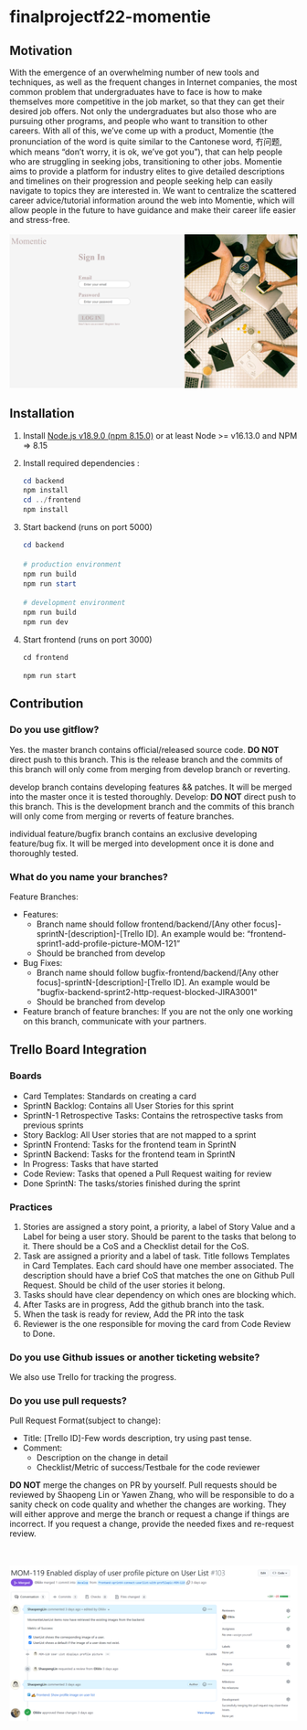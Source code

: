 # finalprojectf22-momentie
## Motivation
With the emergence of an overwhelming number of new tools and techniques, as well as the frequent changes in Internet companies, the most common problem that undergraduates have to face is how to make themselves more competitive in the job market, so that they can get their desired job offers. Not only the undergraduates but also those who are pursuing other programs, and people who want to transition to other careers. With all of this, we’ve come up with a product, Momentie (the pronunciation of the word is quite similar to the Cantonese word, 冇问题, which means “don’t worry, it is ok, we’ve got you”), that can help people who are struggling in seeking jobs, transitioning to other jobs. Momentie aims to provide a platform for industry elites to give detailed descriptions and timelines on their progression and people seeking help can easily navigate to topics they are interested in. We want to centralize the scattered career advice/tutorial information around the web into Momentie, which will allow people in the future to have guidance and make their career life easier and stress-free.
<br><br>
![Alt text](./READMEImage/loginImg.PNG?raw=true "Title")

## Installation
1. Install [Node.js v18.9.0 (npm 8.15.0)](https://nodejs.org/en/download/current/) or at least Node >= v16.13.0 and NPM => 8.15 

2. Install required dependencies :
   ```powershell
   cd backend
   npm install
   cd ../frontend
   npm install
   ```

3. Start backend (runs on port 5000)
   ```powershell
   cd backend
   
   # production environment
   npm run build
   npm run start 

   # development environment
   npm run build
   npm run dev
   
   ```
4. Start frontend (runs on port 3000)

   ```
   cd frontend
   
   npm run start
   ```

## Contribution
### Do you use gitflow?

Yes.
the master branch contains official/released source code. **DO NOT** direct push to this branch. This is the release branch and the commits of this branch will only come from merging from develop branch or reverting.

develop branch contains developing features && patches. It will be merged into the master once it is tested thoroughly. Develop: **DO NOT** direct push to this branch. This is the development branch and the commits of this branch will only come from merging or reverts of feature branches.

individual feature/bugfix branch contains an exclusive developing feature/bug fix. It will be merged into development once it is done and thoroughly tested. 

### What do you name your branches?
Feature Branches:
- Features:
	- Branch name should follow frontend/backend/[Any other focus]-sprintN-[description]-[Trello ID]. An example would be: “frontend-sprint1-add-profile-picture-MOM-121”
	- Should be branched from develop
- Bug Fixes:<br>
	- Branch name should follow bugfix-frontend/backend/[Any other focus]-sprintN-[description]-[Trello ID]. An example would be "bugfix-backend-sprint2-http-request-blocked-JIRA3001"
	- Should be branched from develop
- Feature branch of feature branches: If you are not the only one working on this branch, communicate with your partners.

## Trello Board Integration
### Boards
- Card Templates: Standards on creating a card
- SprintN Backlog: Contains all User Stories for this sprint
- SprintN-1 Retrospective Tasks: Contains the retrospective tasks from previous sprints
- Story Backlog: All User stories that are not mapped to a sprint
- SprintN Frontend: Tasks for the frontend team in SprintN
- SprintN Backend: Tasks for the frontend team in SprintN
- In Progress: Tasks that have started
- Code Review: Tasks that opened a Pull Request waiting for review
- Done SprintN: The tasks/stories finished during the sprint

### Practices
1. Stories are assigned a story point, a priority, a label of Story Value and a Label for being a user story. Should be parent to the tasks that belong to it. There should be a CoS and a Checklist detail for the CoS.
2. Task are assigned a priority and a label of task. Title follows Templates in Card Templates. Each card should have one member associated. The description should have a brief CoS that matches the one on Github Pull Request. Should be child of the user stories it belong.
3. Tasks should have clear dependency on which ones are blocking which.
4. After Tasks are in progress, Add the github branch into the task.
5. When the task is ready for review, Add the PR into the task
6. Reviewer is the one responsible for moving the card from Code Review to Done.


### Do you use Github issues or another ticketing website?
We also use Trello for tracking the progress.

### Do you use pull requests?
Pull Request Format(subject to change):
	
- Title: [Trello ID]-Few words description, try using past tense.
- Comment:
	- Description on the change in detail
	- Checklist/Metric of success/Testbale for the code reviewer 

**DO NOT** merge the changes on PR by yourself.
Pull requests should be reviewed by Shaopeng Lin or Yawen Zhang, who will be responsible to do a sanity check on code quality and whether the changes are working. They will either approve and merge the branch or request a change if things are incorrect. If you request a change, provide the needed fixes and re-request review.

<br><br>
![Alt text](./READMEImage/examplePR.png?raw=true "Title")

